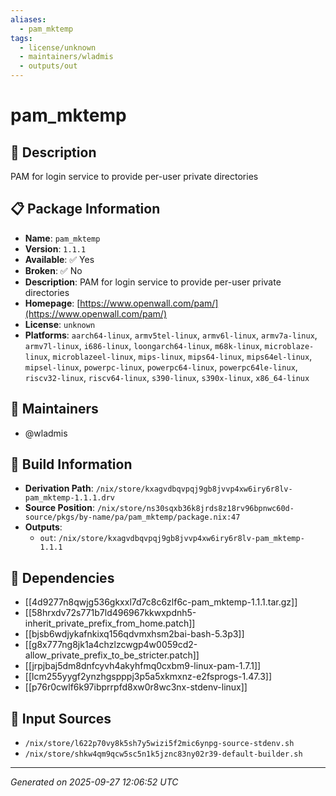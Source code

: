 ```yaml
---
aliases:
  - pam_mktemp
tags:
  - license/unknown
  - maintainers/wladmis
  - outputs/out
---
```


# pam_mktemp

## 📝 Description

PAM for login service to provide per-user private directories

## 📋 Package Information

- **Name**: `pam_mktemp`
- **Version**: `1.1.1`
- **Available**: ✅ Yes
- **Broken**: ✅ No
- **Description**: PAM for login service to provide per-user private directories
- **Homepage**: [https://www.openwall.com/pam/](https://www.openwall.com/pam/)
- **License**: `unknown`
- **Platforms**: `aarch64-linux`, `armv5tel-linux`, `armv6l-linux`, `armv7a-linux`, `armv7l-linux`, `i686-linux`, `loongarch64-linux`, `m68k-linux`, `microblaze-linux`, `microblazeel-linux`, `mips-linux`, `mips64-linux`, `mips64el-linux`, `mipsel-linux`, `powerpc-linux`, `powerpc64-linux`, `powerpc64le-linux`, `riscv32-linux`, `riscv64-linux`, `s390-linux`, `s390x-linux`, `x86_64-linux`
## 👥 Maintainers

- @wladmis


## 🔧 Build Information

- **Derivation Path**: `/nix/store/kxagvdbqvpqj9gb8jvvp4xw6iry6r8lv-pam_mktemp-1.1.1.drv`
- **Source Position**: `/nix/store/ns30sqxb36k8jrds8z18rv96bpnwc60d-source/pkgs/by-name/pa/pam_mktemp/package.nix:47`
- **Outputs**:
  - `out`:  `/nix/store/kxagvdbqvpqj9gb8jvvp4xw6iry6r8lv-pam_mktemp-1.1.1`

## 🔗 Dependencies

- [[4d9277n8qwjg536gkxxl7d7c8c6zlf6c-pam_mktemp-1.1.1.tar.gz]]
- [[58hrxdv72s771b7ld496967kkwxpdnh5-inherit_private_prefix_from_home.patch]]
- [[bjsb6wdjykafnkixq156qdvmxhsm2bai-bash-5.3p3]]
- [[g8x777ng8jk1a4chzlzcwgp4w0059cd2-allow_private_prefix_to_be_stricter.patch]]
- [[jrpjbaj5dm8dnfcyvh4akyhfmq0cxbm9-linux-pam-1.7.1]]
- [[lcm255yygf2ynzhgspppj3p5a5xkmxnz-e2fsprogs-1.47.3]]
- [[p76r0cwlf6k97ibprrpfd8xw0r8wc3nx-stdenv-linux]]

## 📁 Input Sources

- `/nix/store/l622p70vy8k5sh7y5wizi5f2mic6ynpg-source-stdenv.sh`
- `/nix/store/shkw4qm9qcw5sc5n1k5jznc83ny02r39-default-builder.sh`

---
*Generated on 2025-09-27 12:06:52 UTC*
